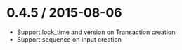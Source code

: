 
0.4.5 / 2015-08-06
==================

  * Support lock_time and version on Transaction creation
  * Support sequence on Input creation
